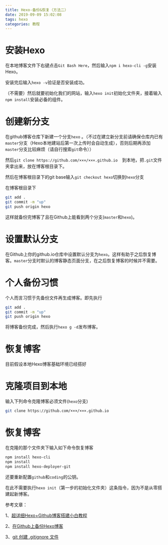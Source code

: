 ```yaml
---
title: Hexo-备份&恢复（方法二）
date: 2019-09-09 15:02:08
tags: hexo
categories: 教程
---
```




# 安装Hexo

在本地博客文件下右键点击`Git Bash Here`，然后输入`npm i hexo-cli -g`安装Hexo。

安装完后输入`hexo -v`验证是否安装成功。

（不需要）然后就要初始化我们的网站，输入`hexo init`初始化文件夹，接着输入`npm install`安装必备的组件。

# 创建新分支

在github博客仓库下新建一个分支`hexo` 。（不过在建立新分支前请确保仓库内已有`master`分支（Hexo本地建站后第一次上传时会自动生成），否则后期再添加`master`分支比较麻烦（请自行搜索`git`命令））

然后`git clone https://github.com/×××/×××.github.io  `到本地，把`.git`文件夹拿出来，放在博客根目录下。

然后在博客根目录下的git base输入`git checkout hexo`切换到`hexo`分支

在博客根目录下

```bash
git add .
git commit -m "up"
git push origin hexo
```

这样就备份完博客了且在Github上能看到两个分支(`master`和`hexo`)。

# 设置默认分支

在Github上你的github.io仓库中设置默认分支为`hexo`。这样有助于之后恢复博客。`master`分支时默认的博客静态页面分支，在之后恢复博客的时候并不需要。

# 个人备份习惯

个人而言习惯于先备份文件再生成博客。即先执行

```bash
git add .
git commit -m "up"
git push origin hexo
```

将博客备份完成，然后执行`hexo g -d`发布博客。

# 恢复博客

目前假设本地Hexo博客基础环境已经搭好

# 克隆项目到本地

输入下列命令克隆博客必须文件(`hexo`分支)

```bash
git clone https://github.com/×××/×××.github.io
```

# 恢复博客

在克隆的那个文件夹下输入如下命令恢复博客

```bash
npm install hexo-cli
npm install
npm install hexo-deployer-git
```

还要重新配置`github`和`coding`的公钥。

在此不需要执行`hexo init`（第一步的初始化文件夹）这条指令，因为不是从零搭建起新博客。



参考文章：

1、[超详细Hexo+Github博客搭建小白教程](https://godweiyang.com/2018/04/13/hexo-blog/#toc-heading-12)

2、[在Github上备份Hexo博客](https://lrscy.github.io/2018/01/26/Hexo-Github-Backup/)

3、[git 创建 .gitignore 文件](https://www.cnblogs.com/shangdawei/archive/2012/09/08/2676708.html)
